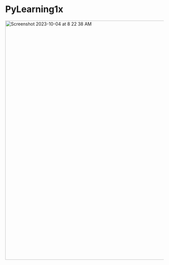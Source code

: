 # PyLearning1x

<img width="758" alt="Screenshot 2023-10-04 at 8 22 38 AM" src="https://github.com/PramodDutta/PyLearning1x/assets/1409610/dfa90698-88ce-48f0-9f82-f0b794bc54f1">


